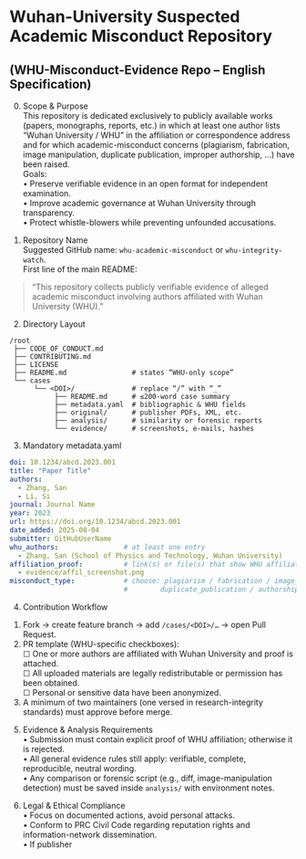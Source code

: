 # Wuhan-University Suspected Academic Misconduct Repository  
## (WHU-Misconduct-Evidence Repo – English Specification)

0. Scope & Purpose  
This repository is dedicated exclusively to publicly available works (papers, monographs, reports, etc.) in which at least one author lists “Wuhan University / WHU” in the affiliation or correspondence address and for which academic-misconduct concerns (plagiarism, fabrication, image manipulation, duplicate publication, improper authorship, …​) have been raised.  
Goals:  
• Preserve verifiable evidence in an open format for independent examination.  
• Improve academic governance at Wuhan University through transparency.  
• Protect whistle-blowers while preventing unfounded accusations.

1. Repository Name  
Suggested GitHub name: `whu-academic-misconduct` or `whu-integrity-watch`.  
First line of the main README:  
> “This repository collects publicly verifiable evidence of alleged academic misconduct involving authors affiliated with Wuhan University (WHU).”

2. Directory Layout  
```
/root
 ├── CODE_OF_CONDUCT.md
 ├── CONTRIBUTING.md
 ├── LICENSE
 ├── README.md                # states “WHU-only scope”
 └── cases
      └── <DOI>/              # replace “/” with “_”
           ├── README.md      # ≤200-word case summary
           ├── metadata.yaml  # bibliographic & WHU fields
           ├── original/      # publisher PDFs, XML, etc.
           ├── analysis/      # similarity or forensic reports
           └── evidence/      # screenshots, e-mails, hashes
```

3. Mandatory metadata.yaml  
```yaml
doi: 10.1234/abcd.2023.001
title: "Paper Title"
authors:
  - Zhang, San
  - Li, Si
journal: Journal Name
year: 2023
url: https://doi.org/10.1234/abcd.2023.001
date_added: 2025-08-04
submitter: GitHubUserName
whu_authors:                # at least one entry
  - Zhang, San (School of Physics and Technology, Wuhan University)
affiliation_proof:          # link(s) or file(s) that show WHU affiliation
  - evidence/affil_screenshot.png
misconduct_type:            # choose: plagiarism / fabrication / image_manipulation /
                            #        duplicate_publication / authorship / other
```

4. Contribution Workflow  
1) Fork → create feature branch → add `/cases/<DOI>/…` → open Pull Request.  
2) PR template (WHU-specific checkboxes):  
   ☐ One or more authors are affiliated with Wuhan University and proof is attached.  
   ☐ All uploaded materials are legally redistributable or permission has been obtained.  
   ☐ Personal or sensitive data have been anonymized.  
3) A minimum of two maintainers (one versed in research-integrity standards) must approve before merge.

5. Evidence & Analysis Requirements  
• Submission must contain explicit proof of WHU affiliation; otherwise it is rejected.  
• All general evidence rules still apply: verifiable, complete, reproducible, neutral wording.  
• Any comparison or forensic script (e.g., diff, image-manipulation detection) must be saved inside `analysis/` with environment notes.

6. Legal & Ethical Compliance  
• Focus on documented actions, avoid personal attacks.  
• Conform to PRC Civil Code regarding reputation rights and information-network dissemination.  
• If publisher
